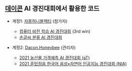 ## [데이콘](https://dacon.io) AI 경진대회에서 활용한 코드

- 계정1: [자몽허니블랙티](https://dacon.io/myprofile/403319/home) (참가자)
  - [컴퓨터 비전 학습 AI 경진대회](https://dacon.io/competitions/official/235626/codeshare/1682?page=1&dtype=recent) (3rd win)
  - [손글씨 분류 AI 경진대회](https://dacon.io/codeshare/3778)
  
- 계정2: [Dacon.Honeybee](https://dacon.io/myprofile/429497/home) (관리자)
  - [2021 농산물 가격예측 AI 경진대회 (aT)](https://dacon.io/competitions/official/235801/overview/description)
  - [2021 훈민정음 한국어 음성•자연어 인공지능 경진대회 (NIA)](https://github.com/hunminjeongeum-korean-competition-2021/speaker-recognition)
